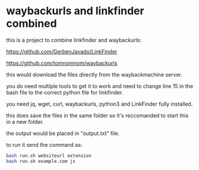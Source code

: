 # waybackurls and linkfinder combined

this is a project to combine linkfinder and waybackurls:

https://github.com/GerbenJavado/LinkFinder

https://github.com/tomnomnom/waybackurls

this would download the files directly from the waybackmachine server.

you do need multiple tools to get it to work and need to change line 15 in the bash file to the correct python file for linkfinder.

you need jq, wget, curl, waybackurls, python3 and LinkFinder fully installed.

this does save the files in the same folder so it's reccomanded to start this in a new folder.

the output would be placed in "output.txt" file.

to run it send the command as:
```bash
bash run.sh websiteurl extension
bash run.sh example.com js
```
